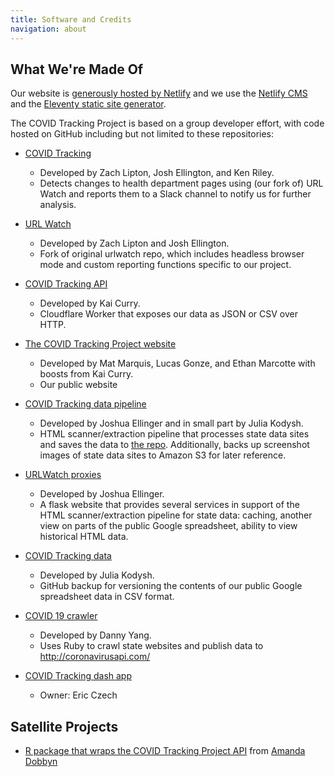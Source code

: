 ```yaml
---
title: Software and Credits
navigation: about
---
```


## What We're Made Of

Our website is [generously hosted by Netlify](https://www.netlify.com/) and we use the [Netlify CMS](https://www.netlifycms.org/) and the [Eleventy static site generator](https://www.11ty.dev/).

The COVID Tracking Project is based on a group developer effort, with code hosted on GitHub including but not limited to these repositories:

- [COVID Tracking](https://github.com/COVID19Tracking/covid-tracking)

  - Developed by Zach Lipton, Josh Ellington, and Ken Riley.
  - Detects changes to health department pages using (our fork of) URL Watch and reports them to a Slack channel to notify us for further analysis.

- [URL Watch](https://github.com/thp/urlwatch)

  - Developed by Zach Lipton and Josh Ellington.
  - Fork of original urlwatch repo, which includes headless browser mode and custom reporting functions specific to our project.

- [COVID Tracking API](https://github.com/COVID19Tracking/covid-tracking-api)

  - Developed by Kai Curry.
  - Cloudflare Worker that exposes our data as JSON or CSV over HTTP.

- [The COVID Tracking Project website](https://github.com/COVID19Tracking/website)

  - Developed by Mat Marquis, Lucas Gonze, and Ethan Marcotte with boosts from Kai Curry.
  - Our public website

- [COVID Tracking data pipeline](https://github.com/COVID19Tracking/covid-data-pipeline)

  - Developed by Joshua Ellinger and in small part by Julia Kodysh.
  - HTML scanner/extraction pipeline that processes state data sites and saves the data to [the repo](https://github.com/COVID19Tracking/covid-data-archive). Additionally, backs up screenshot images of state data sites to Amazon S3 for later reference.

- [URLWatch proxies](https://github.com/COVID19Tracking/urlwatch-proxies)

  - Developed by Joshua Ellinger.
  - A flask website that provides several services in support of the HTML scanner/extraction pipeline for state data: caching, another view on parts of the public Google spreadsheet, ability to view historical HTML data.

- [COVID Tracking data](https://github.com/COVID19Tracking/covid-tracking-data)

  - Developed by Julia Kodysh.
  - GitHub backup for versioning the contents of our public Google spreadsheet data in CSV format.

- [COVID 19 crawler](https://github.com/COVID19Tracking/covid-19-crawler)

  - Developed by Danny Yang.
  - Uses Ruby to crawl state websites and publish data to <http://coronavirusapi.com/>

- [COVID Tracking dash app](https://github.com/COVID19Tracking/covid-tracking-dash)

  - Owner: Eric Czech

## Satellite Projects

- [R package that wraps the COVID Tracking Project API](https://github.com/aedobbyn/covid19us) from [Amanda Dobbyn](https://github.com/aedobbyn)
